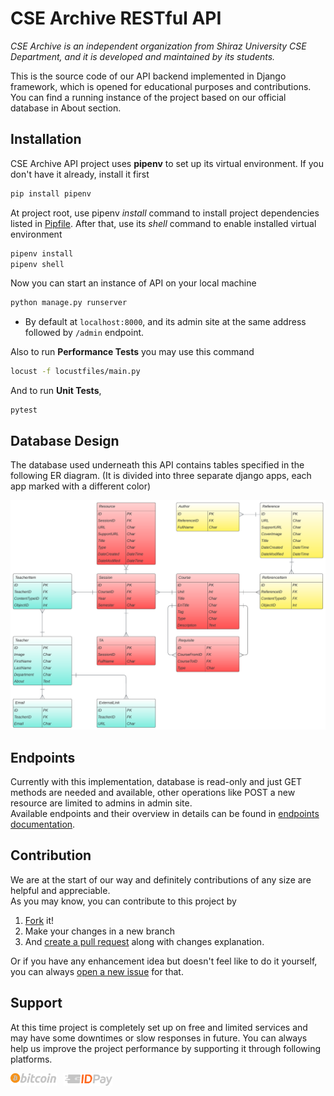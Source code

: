 # CSE Archive RESTful API

*CSE Archive is an independent organization from Shiraz University CSE Department, and it is developed and maintained by its students.*

This is the source code of our API backend implemented in Django framework, which is opened for educational purposes and contributions.  
You can find a running instance of the project based on our official database in About section.

## Installation

CSE Archive API project uses **pipenv** to set up its virtual environment. If you don't have it already, install it first

```bash
pip install pipenv
```

At project root, use pipenv *install* command to install project dependencies listed in [Pipfile](https://github.com/CSE-Archive/RESTful-API/blob/main/Pipfile). After that, use its *shell* command to enable installed virtual environment

```bash
pipenv install
pipenv shell
```

Now you can start an instance of API on your local machine

```bash
python manage.py runserver
```

* By default at `localhost:8000`, and its admin site at the same address followed by `/admin` endpoint.  

Also to run **Performance Tests** you may use this command

```bash
locust -f locustfiles/main.py 
```

And to run **Unit Tests**,

```
pytest
```

## Database Design

The database used underneath this API contains tables specified in the following ER diagram. (It is divided into three separate django apps, each app marked with a different color)

![Database ERD](docs\readmefiles\ERD.png)

## Endpoints

Currently with this implementation, database is read-only and just GET methods are needed and available, other operations like POST a new resource are limited to admins in admin site.  
Available endpoints and their overview in details can be found in [endpoints documentation]().

## Contribution

We are at the start of our way and definitely contributions of any size are helpful and appreciable.  
As you may know, you can contribute to this project by

1. [Fork](https://github.com/CSE-Archive/RESTful-API/fork) it!
2. Make your changes in a new branch
3. And [create a pull request](https://github.com/CSE-Archive/RESTful-API/compare) along with changes explanation.

Or if you have any enhancement idea but doesn't feel like to do it yourself, you can always [open a new issue](https://github.com/CSE-Archive/RESTful-API/issues/new?labels=enhancement) for that.

## Support

At this time project is completely set up on free and limited services and may have some downtimes or slow responses in future. You can always help us improve the project performance by supporting it through following platforms.

[<img alt="Bitcoin" height="20px" src="docs/readmefiles/btc_logo.svg" />](https://raw.githubusercontent.com/CSE-Archive/RESTful-API/main/docs/readmefiles/btc_address.txt) &nbsp;
[<img alt="ID Pay" height="20px" src="docs/readmefiles/idpay_logo.svg" />](https://idpay.ir/cse-archive)
